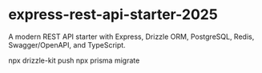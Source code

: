 # express-rest-api-starter-2025
A modern REST API starter with Express, Drizzle ORM, PostgreSQL, Redis, Swagger/OpenAPI, and TypeScript.


  npx drizzle-kit push
  npx prisma migrate